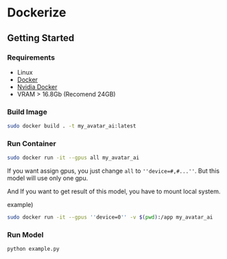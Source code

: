 # Dockerize

## Getting Started
### Requirements
- Linux
- [Docker](https://docs.docker.com/desktop/install/linux-install/)
- [Nvidia Docker](https://docs.nvidia.com/datacenter/cloud-native/container-toolkit/install-guide.html)
- VRAM > 16.8Gb (Recomend 24GB)

### Build Image
```bash
sudo docker build . -t my_avatar_ai:latest
```

### Run Container
```bash
sudo docker run -it --gpus all my_avatar_ai 
```
If you want assign gpus, you just change `all` to `''device=#,#...''`. But this model will use only one gpu.

And If you want to get result of this model, you have to mount local system.

example)
```bash
sudo docker run -it --gpus ''device=0'' -v $(pwd):/app my_avatar_ai 
```

### Run Model
```bash
python example.py
```